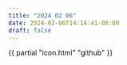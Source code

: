 ```yaml
---
title: "2024 02 06"
date: 2024-02-06T14:14:41-08:00
draft: false
---
```


{{ partial "icon.html" "github" }}
